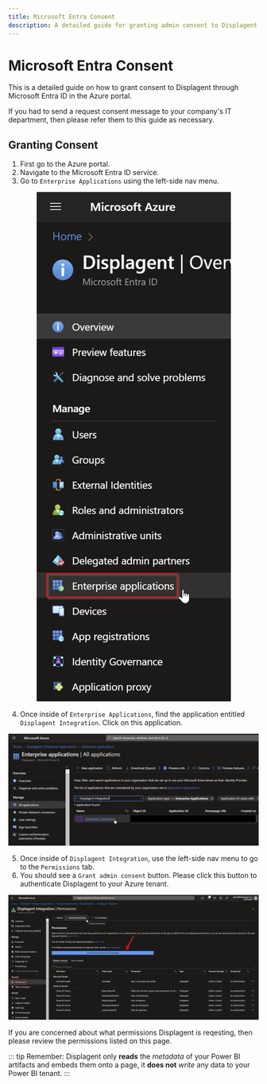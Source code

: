 ```yaml
---
title: Microsoft Entra Consent
description: A detailed guide for granting admin consent to Displagent through the Microsoft Entra ID service in the Azure portal.
---
```


# Microsoft Entra Consent

This is a detailed guide on how to grant consent to Displagent through Microsoft Entra ID in the Azure portal.

If you had to send a request consent message to your company's IT department, then please refer them to this guide as necessary.

## Granting Consent

1. First go to the Azure portal.
2. Navigate to the Microsoft Entra ID service.
3. Go to `Enterprise Applications` using the left-side nav menu.

<p align="center">
    <img src="./entra-enterprise-applications.png" />
</p>

4. Once inside of `Enterprise Applications`, find the application entitled `Displagent Integration`. Click on this application.

<p align="center">
    <img src="./entra-displagent-integration.png" />
</p>

5. Once inside of `Displagent Integration`, use the left-side nav menu to go to the `Permissions` tab.
6. You should see a `Grant admin consent` button. Please click this button to authenticate Displagent to your Azure tenant.

<p align="center">
    <img src="./entra-grant-consent.png" />
</p>

If you are concerned about what permissions Displagent is reqesting, then please review the permissions listed on this page.

::: tip
Remember: Displagent only **reads** the *metadata* of your Power BI artifacts and embeds them onto a page, it **does not** *write* any data to your Power BI tenant.
:::